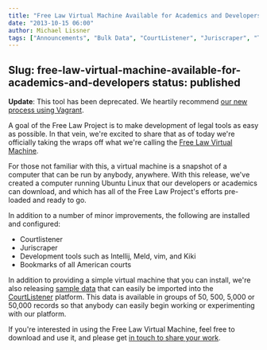 ```yaml
---
title: "Free Law Virtual Machine Available for Academics and Developers"
date: "2013-10-15 06:00"
author: Michael Lissner
tags: ["Announcements", "Bulk Data", "CourtListener", "Juriscraper", "Technology"]
---
```

Slug: free-law-virtual-machine-available-for-academics-and-developers
status: published
---


<p className="bg-danger alert"><strong>Update</strong>: This tool has been deprecated. We heartily recommend <a href="{filename}/vagrant.md">our new process using Vagrant</a>.</p>

A goal of the Free Law Project is to make development of legal tools as
easy as possible. In that vein, we're excited to share that as of today
we're officially taking the wraps off what we're calling the [Free Law
Virtual Machine](https://www.courtlistener.com/tools/free-law-machine/).

For those not familiar with this, a virtual machine is a snapshot of a
computer that can be run by anybody, anywhere. With this release, we've
created a computer running Ubuntu Linux that our developers or academics
can download, and which has all of the Free Law Project's efforts
pre-loaded and ready to go.

In addition to a number of minor improvements, the following are
installed and configured:

-   Courtlistener
-   Juriscraper
-   Development tools such as Intellij, Meld, vim, and Kiki
-   Bookmarks of all American courts

In addition to providing a simple virtual machine that you can install,
we're also releasing [sample
data](https://www.courtlistener.com/tools/sample-data/) that can easily
be imported into the [CourtListener](https://www.courtlistener.com)
platform. This data is available in groups of 50, 500, 5,000 or 50,000
records so that anybody can easily begin working or experimenting with
our platform.

If you're interested in using the Free Law Virtual Machine, feel free to
download and use it, and please get [in touch to share your work][c].

[c]: /contact/

